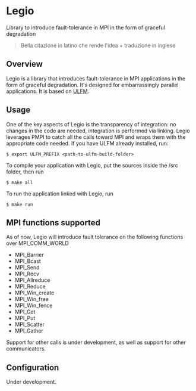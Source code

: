 # Legio
Library to introduce fault-tolerance in MPI in the form of graceful degradation

> Bella citazione in latino che rende l'idea + traduzione in inglese
## Overview
Legio is a library that introduces fault-tolerance in MPI applications in the form of graceful degradation. It's designed for embarrassingly parallel applications. It is based on [ULFM](https://fault-tolerance.org/2017/11/03/ulfm-2-0/).
## Usage
One of the key aspects of Legio is the transparency of integration: no changes in the code are needed, integration is performed via linking. Legio leverages PMPI to catch all the calls toward MPI and wraps them with the appropriate code needed.
If you have ULFM already installed, run:

    $ export ULFM_PREFIX <path-to-ulfm-build-folder>

To compile your application with Legio, put the sources inside the /src folder, then run

    $ make all

To run the application linked with Legio, run

    $ make run

## MPI functions supported
As of now, Legio will introduce fault tolerance on the following functions over MPI_COMM_WORLD

 - MPI_Barrier
 - MPI_Bcast
 - MPI_Send
 - MPI_Recv
 - MPI_Allreduce
 - MPI_Reduce
 - MPI_Win_create
 - MPI_Win_free
 - MPI_Win_fence
 - MPI_Get
 - MPI_Put
 - MPI_Scatter
 - MPI_Gather

Support for other calls is under development, as well as support for other communicators.
## Configuration
Under development. 
